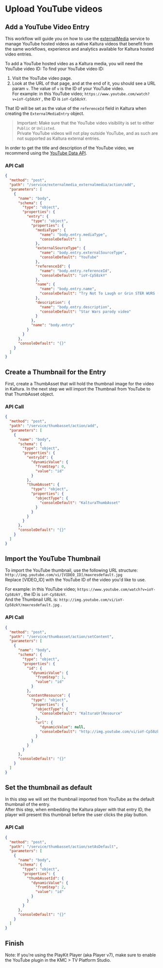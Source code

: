 <!--METADATA
{
  "icon": "columns",
  "sortOrder": 550,
  "tags": [
    "youtube",
    "externalMedia",
    "ingestion"
  ],
  "keywords": [],
  "summary": "Learn how to use the externalMedia service to upload and manage YouTube hosted videos"
}
-->

# Upload YouTube videos


## Add a YouTube Video Entry
This workflow will guide you on how to use the [externalMedia](https://developer.kaltura.com/api-docs/service/externalMedia) service to manage YouTube hosted videos as native Kaltura videos that benefit from the same workflows, experience and analytics available for Kaltura hosted video entries.	

To add a YouTube hosted video as a Kaltura media, you will need the YouTube video ID:
To find your YouTube video ID: 

1. Visit the YouTube video page. 
2. Look at the URL of that page, and at the end of it, you should see a URL param `v`.   The value of `v` is the ID of your YouTube video.   
For example: in this YouTube video; `https://www.youtube.com/watch?v=ioY-Cp58zkY` , the ID is `ioY-Cp58zkY`.

That ID will be set as the value of the `referenceId` field in Kaltura when creating the `ExternalMediaEntry` object.

> Important: Make sure that the YouTube video visibility is set to either `Public` or `Unlisted`.   
> Private YouTube videos will not play outside YouTube, and as such are not supported as Kaltura external entries.

In order to get the title and description of the YouTube video, we recommend using the [YouTube Data API](https://developers.google.com/youtube/v3/getting-started).

### API Call
```json
{
  "method": "post",
  "path": "/service/externalmedia_externalmedia/action/add",
  "parameters": [
    {
      "name": "body",
      "schema": {
        "type": "object",
        "properties": {
          "entry": {
            "type": "object",
            "properties": {
              "mediaType": {
                "name": "body.entry.mediaType",
                "consoleDefault": 1
              },
              "externalSourceType": {
                "name": "body.entry.externalSourceType",
                "consoleDefault": "YouTube"
              },
              "referenceId": {
                "name": "body.entry.referenceId",
                "consoleDefault": "ioY-Cp58zkY"
              },
              "name": {
                "name": "body.entry.name",
                "consoleDefault": "Try Not To Laugh or Grin STER WURS (BEST OF) - Star Wars parody"
              },
              "description": {
                "name": "body.entry.description",
                "consoleDefault": "Star Wars parody video"
              }
            },
            "name": "body.entry"
          }
        }
      },
      "consoleDefault": "{}"
    }
  ]
}
```

## Create a Thumbnail for the Entry
First, create a ThumbAsset that will hold the thumbnail image for the video in Kaltura. In the next step we will import the Thumbnail from YouTube to that ThumbAsset object.

### API Call
```json
{
  "method": "post",
  "path": "/service/thumbasset/action/add",
  "parameters": [
    {
      "name": "body",
      "schema": {
        "type": "object",
        "properties": {
          "entryId": {
            "dynamicValue": {
              "fromStep": 0,
              "value": "id"
            }
          },
          "thumbAsset": {
            "type": "object",
            "properties": {
              "objectType": {
                "consoleDefault": "KalturaThumbAsset"
              }
            }
          }
        }
      },
      "consoleDefault": "{}"
    }
  ]
}
```

## Import the YouTube Thumbnail
To import the YouTube thumbnail, use the following URL structure:  
`http://img.youtube.com/vi/[VIDEO_ID]/maxresdefault.jpg`   
Replace [VIDEO_ID] with the YouTube ID of the video you'd like to use.

For example: in this YouTube video; `https://www.youtube.com/watch?v=ioY-Cp58zkY` , the ID is `ioY-Cp58zkY`.   
And the Thumbnail URL is: `http://img.youtube.com/vi/ioY-Cp58zkY/maxresdefault.jpg`   .

### API Call
```json
{
  "method": "post",
  "path": "/service/thumbasset/action/setContent",
  "parameters": [
    {
      "name": "body",
      "schema": {
        "type": "object",
        "properties": {
          "id": {
            "dynamicValue": {
              "fromStep": 1,
              "value": "id"
            }
          },
          "contentResource": {
            "type": "object",
            "properties": {
              "objectType": {
                "consoleDefault": "KalturaUrlResource"
              },
              "url": {
                "dynamicValue": null,
                "consoleDefault": "http://img.youtube.com/vi/ioY-Cp58zkY/maxresdefault.jpg"
              }
            }
          }
        }
      },
      "consoleDefault": "{}"
    }
  ]
}
```

## Set the thumbnail as default
In this step we will set the thumbnail imported from YouTube as the default thumbnail of the entry.     
After this step, when embedding the Kaltura player with that entry ID, the player will present this thumbnail before the user clicks the play button.

### API Call
```json
{
  "method": "post",
  "path": "/service/thumbasset/action/setAsDefault",
  "parameters": [
    {
      "name": "body",
      "schema": {
        "type": "object",
        "properties": {
          "thumbAssetId": {
            "dynamicValue": {
              "fromStep": 2,
              "value": "id"
            }
          }
        }
      },
      "consoleDefault": "{}"
    }
  ]
}
```

## Finish
Note: If you're using the PlayKit Player (aka Player v7), make sure to enable the YouTube plugin in the KMC > TV Platform Studio.